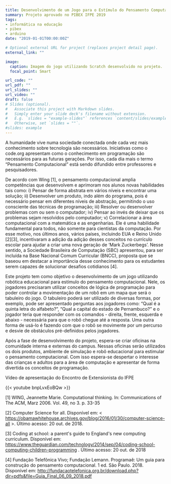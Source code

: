 ```yaml
---
title: Desenvolvimento de um Jogo para o Estímulo do Pensamento Computacional
summary: Projeto aprovado no PIBEX IFPE 2019
tags:
- informática na educação
- pibex
- arduino
date: "2019-01-01T00:00:00Z"

# Optional external URL for project (replaces project detail page).
external_link: ""

image:
  caption: Imagem do jogo utilizando Scratch desenvolvido no projeto.
  focal_point: Smart

url_code: ""
url_pdf: ""
url_slides: ""
url_video: ""
draft: false
# Slides (optional).
#   Associate this project with Markdown slides.
#   Simply enter your slide deck's filename without extension.
#   E.g. `slides = "example-slides"` references `content/slides/example-slides.md`.
#   Otherwise, set `slides = ""`.
#slides: example
---
```


A humanidade vive numa sociedade conectada onde cada vez mais conhecimento sobre tecnologia são necessários. Iniciativas como o code.org apresentam como o conhecimento em programação são necessários para as futuras gerações. Por isso, cada dia mais o termo “Pensamento Computacional” está sendo difundido entre professores e pesquisadores. 

De acordo com Wing [1], o pensamento computacional amplia competências que desenvolvem e aprimoram nos alunos novas habilidades tais como: i) Pensar de forma abstrata em vários níveis e encontrar uma solução; ii) Desenvolver um produto, indo além do programa, pois é necessário pensar em diferentes níveis de abstração, permitindo o uso consciente das técnicas de programação; iii) Resolver ou desenvolver problemas com ou sem o computador; iv) Pensar ao invés de deixar que os problemas sejam resolvidos pelo computador; v) Correlacionar a área computacional com a matemática e as engenharias. Ele é uma habilidade fundamental para todos, não somente para cientistas da computação. Por esse motivo, nos últimos anos, vários países, incluindo EUA e Reino Unido [2][3], incentivaram a adição da adição desses conceitos no currículo escolar para ajudar a criar uma nova geração de ‘Mark Zuckerbegs’. Nesse sentido, a Sociedade Brasileira de Computação (SBC) apresentou, para ser incluída na Base Nacional Comum Curricular  (BNCC), proposta que se baseou em destacar a importância desse conhecimento para os estudantes serem capazes de solucionar desafios cotidianos [4].

Este projeto tem como objetivo o desenvolvimento de um jogo utilizando robótica educacional para estímulo do pensamento computacional. Nele, os jogadores precisaram utilizar conceitos de lógica de programação para poder controlar a movimentação de um robô em um mapa  que será o tabuleiro do jogo. O tabuleiro poderá ser utilizado de diversas formas, por exemplo, pode ser apresentado perguntas aos jogadores como: “Qual é a quinta letra do alfabeto?”, “Qual a capital do estado de Pernambuco?” e o jogador teria que responder com os comandos - direita, frente, esquerda e abaixo - necessária para que o robô chegue até a resposta. Uma outra forma de usá-lo é fazendo com que o robô se movimente por um percurso e desvie de obstáculos pré-definidos pelos jogadores. 

Após a fase de desenvolvimento do projeto, espera-se criar oficinas na comunidade interna e externas do campus. Nessas oficinas serão utilizados os dois produtos, ambiente de simulação e robô educacional para estimular o pensamento computacional. Com isso espera-se despertar o interesse das crianças e adultos para a área de computação e apresentar de forma divertida os conceitos de programação. 

Vídeo de apresentação do Encontro de Extensionista do IFPE

{{< youtube bnpLvxEoBQw >}}

[1] WING, Jeannette Marie. Computational thinking. In: Communications of The ACM,
Marz 2006. Vol. 49, no 3. p. 33-35

[2] Computer Science for all. Disponível em:   < https://obamawhitehouse.archives.gov/blog/2016/01/30/computer-science-all >. Último acesso: 20 out. de 2018. 

[3] Coding at school: a parent's guide to England's new computing curriculum. Disponível em: <https://www.theguardian.com/technology/2014/sep/04/coding-school-computing-children-programming> . Último acesso: 20 out. de 2018 

[4] Fundação Telefônica Vivo; Fundação Lemann. Programaê: Um guia para construção do pensamento computacional. 1 ed. São Paulo. 2018. Disponível em: http://fundacaotelefonica.org.br/download.php?dir=pdfs&file=Guia_Final_06_09_2018.pdf
